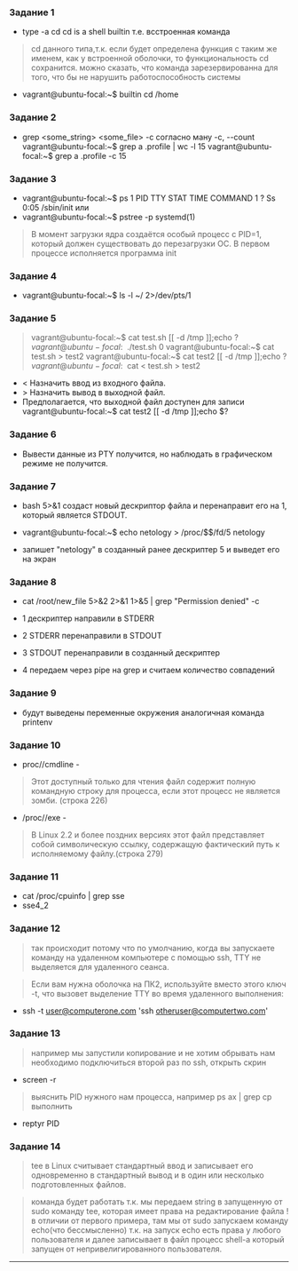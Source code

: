 ### Задание 1
* type -a cd
cd is a shell builtin
т.е. всстроенная команда

> cd данного типа,т.к. если будет определена функция с таким же именем,
как у встроенной оболочки, то функциональность cd сохранится.
можно сказать, что команда зарезервированна для того,
что бы не нарушить работоспособность системы

* vagrant@ubuntu-focal:~$ builtin cd /home

### Задание 2
* grep <some_string> <some_file> -c
согласно ману -c, --count
vagrant@ubuntu-focal:~$ grep a .profile  | wc -l
15
vagrant@ubuntu-focal:~$ grep a .profile  -c
15


### Задание 3
* vagrant@ubuntu-focal:~$ ps 1
    PID TTY      STAT   TIME COMMAND
      1 ?        Ss     0:05 /sbin/init
или
* vagrant@ubuntu-focal:~$ pstree -p
systemd(1)

> В момент загрузки ядра создаётся особый процесс с PID=1,
который должен существовать до перезагрузки ОС.
В первом процессе исполняется программа init


### Задание 4


* vagrant@ubuntu-focal:~$ ls -l ~/ 2>/dev/pts/1


### Задание 5
>vagrant@ubuntu-focal:~$ cat test.sh
[[ -d /tmp ]];echo $?
vagrant@ubuntu-focal:~$ ./test.sh
0
vagrant@ubuntu-focal:~$ cat test.sh > test2
vagrant@ubuntu-focal:~$ cat test2
[[ -d /tmp ]];echo $?
vagrant@ubuntu-focal:~$ cat < test.sh > test2
 * < Назначить ввод из входного файла.
 * \> Назначить вывод в выходной файл.
 *  Предполагается, что выходной файл доступен для записи
vagrant@ubuntu-focal:~$ cat test2
[[ -d /tmp ]];echo $?


### Задание 6
* Вывести данные из PTY получится, но наблюдать в графическом режиме не получится.

### Задание 7

* bash 5>&1 создаст новый дескриптор
файла и перенаправит его на 1, который является STDOUT.

* vagrant@ubuntu-focal:~$ echo netology > /proc/$$/fd/5
netology

* запишет "netology" в созданный ранее дескриптер 5 и выведет его на экран

### Задание 8

* cat /root/new_file 5>&2 2>&1 1>&5 | grep "Permission denied" -c

* 1 дескриптер направили в STDERR
* 2 STDERR перенаправили в STDOUT
* 3 STDOUT перенаправили в созданный дескриптер
* 4 передаем через pipe на grep и считаем количество совпадений


### Задание 9

* будут выведены переменные окружения
аналогичная команда
printenv


### Задание 10
* proc/<PID>/cmdline -
> Этот доступный только для чтения файл
содержит полную командную строку для процесса,
 если этот процесс не является зомби. (строка 226)
* /proc/<PID>/exe -
> В Linux 2.2 и более поздних версиях этот файл
представляет собой символическую ссылку,
содержащую фактический путь к исполняемому файлу.(строка 279)

### Задание 11
* cat /proc/cpuinfo | grep sse
* sse4_2

### Задание 12
> так происходит потому что по умолчанию,
когда вы запускаете команду на удаленном
компьютере с помощью ssh, TTY не выделяется для удаленного сеанса.

> Если вам нужна оболочка на ПК2, используйте вместо этого ключ -t,
что вызовет выделение TTY во время удаленного выполнения:
* ssh -t user@computerone.com 'ssh otheruser@computertwo.com'

### Задание 13
> например мы запустили копирование и не хотим обрывать
нам необходимо подключиться второй раз по ssh, открыть скрин
* screen -r
> выяснить PID нужного нам процесса, например ps ax | grep cp
выполнить
* reptyr PID

### Задание 14

> tee в Linux считывает стандартный ввод и записывает его одновременно
 в стандартный вывод и в один или несколько подготовленных файлов.

> команда будет работать т.к. мы передаем string  в запущенную
от sudo команду tee, которая имеет права на редактирование файла
! в отличии от первого примера, там мы от sudo запускаем команду
echo(что бессмысленно) т.к. на запуск echo есть права у любого пользователя
и далее записывает в файл процесс shell-a который запущен
от непривелигированного пользователя.

<hr>

